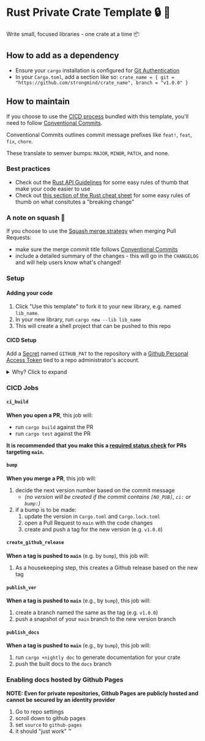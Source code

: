# Rust Private Crate Template :lock: :crab:
Write small, focused libraries - one crate at a time :package:

## How to add as a dependency
- Ensure your `cargo` installation is configured for [Git Authentication]
- In your `Cargo.toml`, add a section like so: `crate_name = { git = "https://github.com/strongmind/crate_name", branch = "v1.0.0" }`


## How to maintain
If you choose to use the [CICD process](#cicd-process) bundled with this template, you'll need to follow [Conventional Commits].

Conventional Commits outlines commit message prefixes like `feat!`, `feat`, `fix`, `chore`.

These translate to semver bumps: `MAJOR`, `MINOR`, `PATCH`, and none.

### Best practices
- Check out the [Rust API Guidelines] for some easy rules of thumb that make your code easier to use
- Check out [this section of the Rust cheat sheet] for some easy rules of thumb on what consitutes a "breaking change"

### A note on squash :eggplant:
If you choose to use the [Squash merge strategy] when merging Pull Requests:
- make sure the merge commit title follows [Conventional Commits]
- include a detailed summary of the changes - this will go in the `CHANGELOG` and will help users know what's changed!

### Setup

#### Adding your code
1. Click "Use this template" to fork it to your new library, e.g. named `lib_name`.
1. In your new library, run `cargo new --lib lib_name`
1. This will create a shell project that can be pushed to this repo

#### CICD Setup
Add a [Secret] named `GITHUB_PAT` to the repository with a [Github Personal Access Token] tied to a repo administrator's account.
<details>
  <summary>Why? Click to expand</summary>
  
  > Github Actions can open PRs, but those PRs will not trigger any required checks (e.g. [`ci_build`](#ci_build)).
  > Using a PAT allows the repo to check that the PR opened by [`bump`](#bump) is mergeable.

</details>

### CICD Jobs

#### `ci_build`
**When you open a PR**, this job will:
- run `cargo build` against the PR
- run `cargo test` against the PR

**It is recommended that you make this a [required status check] for PRs targeting `main`.**

#### `bump`
**When you merge a PR**, this job will:
1. decide the next version number based on the commit message
    - _(no version will be created if the commit contains `[NO_PUB]`, `ci:` or `bump:`)_
1. if a bump is to be made:
    1. update the version in `Cargo.toml` and `Cargo.lock.toml`
    1. open a Pull Request to `main` with the code changes
    1. create and push a tag for the new version (e.g. `v1.0.0`)

#### `create_github_release`
**When a tag is pushed to `main`** (e.g. by `bump`), this job will:
1. As a housekeeping step, this creates a Github release based on the new tag

#### `publish_ver`
**When a tag is pushed to `main`** (e.g., by `bump`), this job will:
1. create a branch named the same as the tag (e.g. `v1.0.0`)
1. push a snapshot of your `main` branch to the new version branch

#### `publish_docs`
**When a tag is pushed to `main`** (e.g., by `bump`), this job will:
1. run `cargo +nightly doc` to generate documentation for your crate
1. push the built docs to the `docs` branch

### Enabling docs hosted by Github Pages
**NOTE: Even for private repositories, Github Pages are publicly hosted and cannot be secured by an identity provider**
1. Go to repo settings
1. scroll down to github pages
1. set `source` to `github-pages`
1. it should "just work" :tm:

[Git Authentication]: https://doc.rust-lang.org/cargo/appendix/git-authentication.html#git-authentication
[required status check]: https://docs.github.com/en/github/administering-a-repository/enabling-required-status-checks
[Squash merge strategy]: https://docs.github.com/en/github/administering-a-repository/about-merge-methods-on-github
[Conventional Commits]: https://www.conventionalcommits.org/en/v1.0.0/
[Secret]: https://docs.github.com/en/actions/configuring-and-managing-workflows/creating-and-storing-encrypted-secrets
[Github personal access token]: https://docs.github.com/en/github/authenticating-to-github/creating-a-personal-access-token
[Rust API Guidelines]: https://rust-lang.github.io/api-guidelines/
[this section of the Rust cheat sheet]: https://cheats.rs/#api-stability
